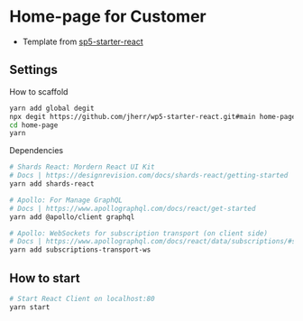 # Home-page for Customer

- Template from [sp5-starter-react](https://github.com/jherr/wp5-starter-react)

## Settings

How to scaffold

```bash
yarn add global degit
npx degit https://github.com/jherr/wp5-starter-react.git#main home-page
cd home-page
yarn
```

Dependencies

```bash
# Shards React: Mordern React UI Kit
# Docs | https://designrevision.com/docs/shards-react/getting-started
yarn add shards-react

# Apollo: For Manage GraphQL
# Docs | https://www.apollographql.com/docs/react/get-started
yarn add @apollo/client graphql

# Apollo: WebSockets for subscription transport (on client side)
# Docs | https://www.apollographql.com/docs/react/data/subscriptions/#setting-up-the-transport
yarn add subscriptions-transport-ws
```


## How to start

```bash
# Start React Client on localhost:80
yarn start
```
